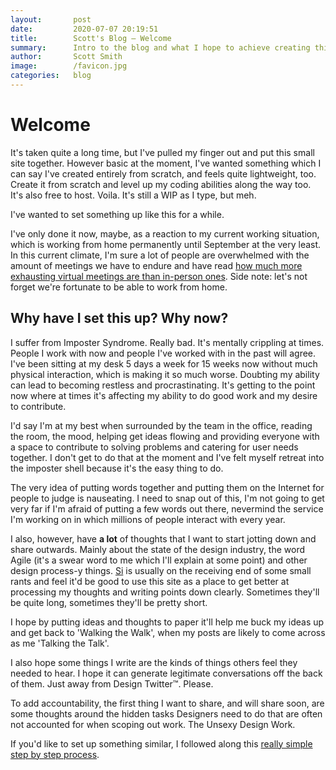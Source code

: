 ```yaml
---
layout:       post
date:         2020-07-07 20:19:51
title:        Scott's Blog – Welcome
summary:      Intro to the blog and what I hope to achieve creating this
author:       Scott Smith
image:        /favicon.jpg
categories:   blog
---
```


<h1>Welcome</h1>

<p>It's taken quite a long time, but I've pulled my finger out and put this small site together. However basic at the moment, I've wanted something which I can say I've created entirely from scratch, and feels quite lightweight, too. Create it from scratch and level up my coding abilities along the way too. It's also free to host. Voila. It's still a WIP as I type, but meh.</p>

<p>I've wanted to set something up like this for a while.</p>

<p>I've only done it now, maybe, as a reaction to my current working situation, which is working from home permanently until September at the very least. In this current climate, I'm sure a lot of people are overwhelmed with the amount of meetings we have to endure and have read <a href="https://www.bbc.com/worklife/article/20200421-why-zoom-video-chats-are-so-exhausting">how much more exhausting virtual meetings are than in-person ones</a>. Side note: let's not forget we're fortunate to be able to work from home.</p>

<h2>Why have I set this up? Why now?</h2>

<p>I suffer from Imposter Syndrome. Really bad. It's mentally crippling at times. People I work with now and people I've worked with in the past will agree. I've been sitting at my desk 5 days a week for 15 weeks now without much physical interaction, which is making it so much worse. Doubting my ability can lead to becoming restless and procrastinating. It's getting to the point now where at times it's affecting my ability to do good work and my desire to contribute.</p>

<p>I'd say I'm at my best when surrounded by the team in the office, reading the room, the mood, helping get ideas flowing and providing everyone with a space to contribute to solving problems and catering for user needs together. I don't get to do that at the moment and I've felt myself retreat into the imposter shell because it's the easy thing to do.</p>

<p>The very idea of putting words together and putting them on the Internet for people to judge is nauseating. I need to snap out of this, I'm not going to get very far if I'm afraid of putting a few words out there, nevermind the service I'm working on in which millions of people interact with every year.</p>

<p>I also, however, have <strong>a lot</strong> of thoughts that I want to start jotting down and share outwards. Mainly about the state of the design industry, the word Agile (it's a swear word to me which I'll explain at some point) and other design process-y things. <a href="https://twitter.com/OfficeOfWilson">Si</a> is usually on the receiving end of some small rants and feel it'd be good to use this site as a place to get better at processing my thoughts and writing points down clearly. Sometimes they'll be quite long, sometimes they'll be pretty short.</p>

<p>I hope by putting ideas and thoughts to paper it'll help me buck my ideas up and get back to 'Walking the Walk', when my posts are likely to come across as me 'Talking the Talk'.</p>

<p>I also hope some things I write are the kinds of things others feel they needed to hear. I hope it can generate legitimate conversations off the back of them. Just away from Design Twitter™. Please.</p>

<p>To add accountability, the first thing I want to share, and will share soon, are some thoughts around the hidden tasks Designers need to do that are often not accounted for when scoping out work. The Unsexy Design Work.</p>

<p>If you'd like to set up something similar, I followed along this <a href="http://www.jmcglone.com/guides/github-pages/#">really simple step by step process</a>.</p>
